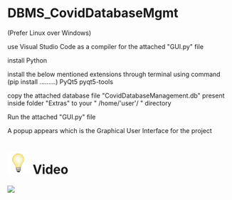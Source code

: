 # DBMS_CovidDatabaseMgmt

(Prefer Linux over Windows)

use Visual Studio Code as a compiler for the attached "GUI.py" file

install Python

install the below mentioned extensions through terminal using command (pip install .........)
PyQt5
pyqt5-tools

copy the attached database file "CovidDatabaseManagement.db"
 present inside folder "Extras" 
  to your " /home/'user'/ " directory

Run the attached "GUI.py" file

A popup appears which is the Graphical User Interface for the project


# <img src="https://github.com/itsMeBuddy/itsMeBuddy/blob/main/light_weight/bulb.gif" width=auto height="50px"> Video

<a href="https://www.youtube.com/watch?v=qd1IgAvZp9c">
    <img src="https://img.youtube.com/vi/qd1IgAvZp9c/0.jpg)">
</a>



